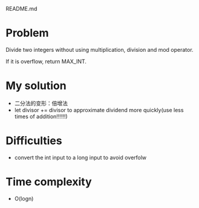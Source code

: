 README.md

# Problem 
Divide two integers without using multiplication, division and mod operator.

If it is overflow, return MAX_INT.


# My solution

* 二分法的变形：倍增法
* let divisor += divisor to approximate dividend more quickly(use less times of addition!!!!!!) 

# Difficulties
* convert the int input to a long input to avoid overfolw

# Time complexity     
* O(logn)
